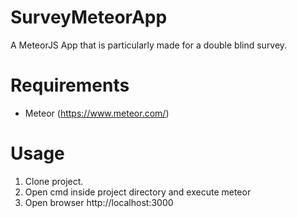 # SurveyMeteorApp
A MeteorJS App that is particularly made for a double blind survey.

# Requirements
* Meteor (https://www.meteor.com/)

# Usage
1. Clone project.
2. Open cmd inside project directory and execute meteor
3. Open browser http://localhost:3000
